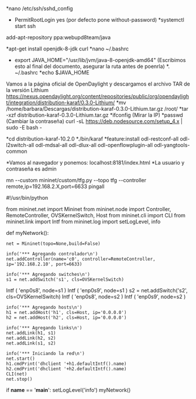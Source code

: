 *nano /etc/ssh/sshd_config
*  PermitRootLogin yes (por defecto pone without-password)
*systemctl start ssh

add-apt-repository ppa:webupd8team/java

*apt-get install openjdk-8-jdk curl
*nano ~/.bashrc 
*  export JAVA_HOME="/usr/lib/jvm/java-8-openjdk-amd64" (Escribimos esto al final del documento, asegurar la ruta antes de poenrla)
*. ~/.bashrc 
*echo $JAVA_HOME 

Vamos a la página oficial de OpenDaylight y descargamos el archivo TAR de la versión Lithium
https://nexus.opendaylight.org/content/repositories/public/org/opendaylight/integration/distribution-karaf/0.3.0-Lithium/
*mv /home/barbara/Descargas/distribution-karaf-0.3.0-Lithium.tar.gz /root/
*tar -xzf distribution-karaf-0.3.0-Lithium.tar.gz
*ifconfig (Mirar la IP)
*passwd (Cambiar la contraseña)
curl -sL https://deb.nodesource.com/setup_4.x | sudo -E bash -

*cd distribution-karaf-10.2.0
*./bin/karaf
*feature:install odl-restconf-all odl-l2switch-all odl-mdsal-all odl-dlux-all odl-openflowplugin-all odl-yangtools-common

*Vamos al navegador y ponemos: localhost:8181/index.html
*La usuario y contraseña es admin

mn --custom mininet/custom/tfg.py --topo tfg --controller remote,ip=192.168.2.X,port=6633
pingall




#!/usr/bin/python

from mininet.net import Mininet
from mininet.node import Controller, RemoteController, OVSKernelSwitch, Host
from mininet.cli import CLI
from mininet.link import Intf
from mininet.log import setLogLevel, info

def myNetwork():

	net = Mininet(topo=None,build=False)

	info('*** Agregando controlador\n')
	net.addController(name='c0', controller=RemoteController, ip='192.168.2.10', port=6633)

	info('*** Agregando switches\n')
	s1 = net.addSwitch('s1', cls=OVSKernelSwitch)
  Intf ( 'enp0s8', node=s1 )
	Intf ( 'enp0s9', node=s1 )
	s2 = net.addSwitch('s2', cls=OVSKernelSwitch)
	Intf ( 'enp0s8', node=s2 )
	Intf ( 'enp0s9', node=s2 )

	info('*** Agregando hosts\n')
	h1 = net.addHost('h1', cls=Host, ip='0.0.0.0')
	h2 = net.addHost('h2', cls=Host, ip='0.0.0.0')

	info('*** Agregando links\n')
	net.addLink(h1, s1)
	net.addLink(h2, s2)
	net.addLink(s1, s2)

	info('*** Iniciando la red\n')
	net.start()
	h1.cmdPrint('dhclient '+h1.defaultIntf().name)
	h2.cmdPrint('dhclient '+h2.defaultIntf().name)
	CLI(net)
	net.stop()
if __name__ == '__main__':
	setLogLevel('info')
	myNetwork()
